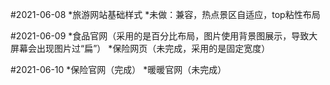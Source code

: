 #2021-06-08
*旅游网站基础样式
*未做：兼容，热点景区自适应，top粘性布局

#2021-06-09
*食品官网（采用的是百分比布局，图片使用背景图展示，导致大屏幕会出现图片过“扁”）
*保险网页（未完成，采用的是固定宽度）

#2021-06-10
*保险官网（完成）
*暖暖官网（未完成）
